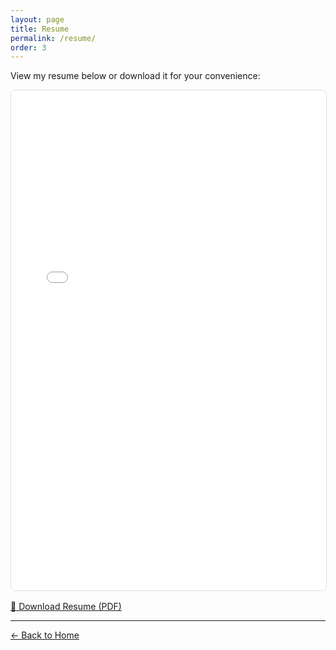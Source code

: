 ```yaml
---
layout: page
title: Resume
permalink: /resume/
order: 3
---
```


<div class="project-document">
  <p>View my resume below or download it for your convenience:</p>
  <iframe 
    src="/assets/resume/resume.pdf" 
    width="100%" 
    height="800px" 
    style="border: 1px solid #ddd; border-radius: 8px;">
    <p>Your browser does not support PDFs. <a href="/assets/resume/resume.pdf" target="_blank">Download the PDF</a> to view it.</p>
  </iframe>
  <div style="margin-top: 16px;">
    <a href="/assets/resume/resume.pdf" class="download-link" target="_blank">
      📄 Download Resume (PDF)
    </a>
  </div>
</div>

---

<a href="/" class="back-link">← Back to Home</a>